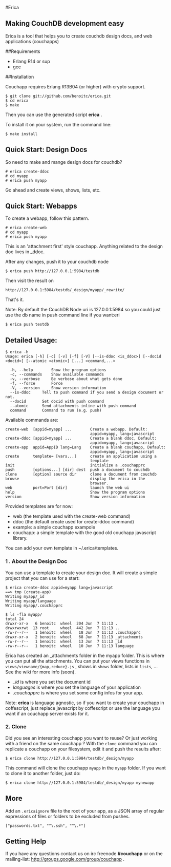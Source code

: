 #Erica

## Making CouchDB development easy
 
Erica is a tool that helps you to create couchdb design docs,
and web applications (couchapps)

##Requirements

* Erlang R14 or sup
* gcc

##Installation

Couchapp requires Erlang R13B04 (or higher) with crypto support.

    $ git clone git://github.com/benoitc/erica.git
    $ cd erica
    $ make

Then you can use the generated script **erica** .

To install it on your system, run the command line:

    $ make install

## Quick Start: Design Docs

So need to make and mange design docs for couchdb?

    # erica create-ddoc
    # cd myapp
    # erica push myapp

Go ahead and create views, shows, lists, etc.


## Quick Start: Webapps

To create a webapp, follow this pattern.

    # erica create-web
    # cd myapp
    # erica push myapp

This is an 'attachment first' style couchapp. Anything related to the design doc lives in _ddoc.

After any changes, push it to your couchdb node

    $ erica push http://127.0.0.1:5984/testdb

Then visit the result on

    http://127.0.0.1:5984/testdb/_design/myapp/_rewrite/

That's it.

Note: By default the CouchDB Node uri is 127.0.0.1:5984 so you could
just use the db name in push command line if you want:eri

    $ erica push testdb


## Detailed Usage:

    $ erica -h
    Usage: erica [-h] [-c] [-v] [-f] [-V] [--is-ddoc <is_ddoc>] [--docid <docid>] [--atomic <atomic>] [...] <command,...>

      -h, --help		Show the program options
      -c, --commands	Show available commands
      -v, --verbose		Be verbose about what gets done
      -f, --force		Force
      -V, --version		Show version information
      --is-ddoc		Tell to push command if you send a design document or not.
      --docid		Set docid with push command
      --atomic		Send attachments inline with push command
      command		Command to run (e.g. push)

Available commands are:

    create-web  [appid=myapp] ...        Create a webapp. Default:
                                         appid=myapp, lang=javascript
    create-ddoc [appid=myapp] ...        Create a blank ddoc, Default:
                                         appid=myapp, lang=javascript
    create-app  appid=AppID lang=Lang    Create a blank couchapp, Default:
                                         appid=myapp, lang=javascript
    create      template= [vars...]      create an application using a
                                         template
    init                                 initialize a .couchapprc
    push        [options...] [dir] dest  push a document to couchdb
    clone       [option] source dir      clone a document from couchdb
    browse                               display the erica in the
                                         browser.
    web         port=Port [dir]          launch the web ui
    help                                 Show the program options
    version                              Show version information
    
Provided templates are for now:

* web (the template used with the create-web command)
* ddoc (the default create used for create-ddoc command)
* example: a simple couchapp exampole
* couchapp: a simple template with the good old couchapp javascript
  library.

You can add your own template in ~/.erica/templates.


### 1 . About the Design Doc

You can use a template to create your design doc.
It will create a simple project that you can use for a
start:

    $ erica create-ddoc appid=myapp lang=javascript
    ==> tmp (create-app)
    Writing myapp/_id
    Writing myapp/language
    Writing myapp/.couchapprc

    $ ls -fla myapp/
    total 24
    drwxr-xr-x   6 benoitc  wheel  204 Jun  7 11:13 .
    drwxrwxrwt  13 root     wheel  442 Jun  7 11:13 ..
    -rw-r--r--   1 benoitc  wheel   18 Jun  7 11:13 .couchapprc
    drwxr-xr-x   2 benoitc  wheel   68 Jun  7 11:13 _attachments
    -rw-r--r--   1 benoitc  wheel   13 Jun  7 11:13 _id
    -rw-r--r--   1 benoitc  wheel   10 Jun  7 11:13 language

Erica has created an _attachments folder in the myapp folder. This is
where you can put all the attachments. You can put your views functions in
`views/viewname/{map,reduce}.js` , shows in `shows` folder, lists in
`lists`, ... See the wiki for more info (soon).

* *_id* is where you set the document id
* *languages* is where you set the language of your application
* *.couchapprc* is where you set some config infos for your app.
    
Note: **erica** is language agnostic, so if you want to create your couchapp in
coffescript, just replace javascript by coffescript or use the language
you want if an couchapp server exists for it.


### 2. Clone

Did you see an interesting couchapp you want to reuse? Or just working
with a friend on the same couchapp ? With the `clone` command you can
replicate a couchapp on your filesystem, edit it and push the results
after:

    $ erica clone http://127.0.0.1:5984/testdb/_design/myapp 

This command will clone the couchapp `myapp` in the `myapp` folder. If
you want to clone it to another folder, just do:

    $ erica clone http://127.0.0.1:5984/testdb/_design/myapp mynewapp

## More

Add an `.ericaignore` file to the root of your app, as a JSON array
of regular expressions of files or folders to be excluded from pushes.

    ["passwords.txt", "^\.ssh", "^\.*"]

## Getting Help

If you have any questions contact us on irc freenode **#couchapp** or on
the mailing-list: http://groups.google.com/group/couchapp .

